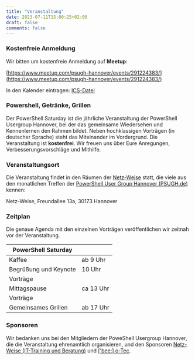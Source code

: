 ```yaml
---
title: "Veranstaltung"
date: 2023-07-11T15:00:25+02:00
draft: false
comments: false
---
```


### Kostenfreie Anmeldung

Wir bitten um kostenfreie Anmeldung auf **Meetup**:

[https://www.meetup.com/psugh-hannover/events/291224383/](https://www.meetup.com/psugh-hannover/events/291224383/)

In den Kalender eintragen: [ICS-Datei](/veranstaltung/pssat2023.ics)

### Powershell, Getränke, Grillen

Der PowerShell Saturday ist die jährliche Veranstaltung der PowerShell Usergroup Hannover, bei der das gemeinsame Wiedersehen und Kennenlernen den Rahmen bildet. Neben hochklassigen Vorträgen (in deutscher Sprache) steht das Miteinander im Vordergrund. Die Veranstaltung ist **kostenfrei**. Wir freuen uns über Eure Anregungen, Verbesserungsvorschläge und Mithilfe.

### Veranstaltungsort

Die Veranstaltung findet in den Räumen der [Netz-Weise](https://www.netz-weise-it.training/impressum.html) statt, die viele aus den monatlichen Treffen der [PowerShell User Group Hannover (PSUGH.de)](http://psugh.de) kennen: 

Netz-Weise, Freundallee 13a, 30173 Hannover

### Zeitplan

Die genaue Agenda mit den einzelnen Vorträgen veröffentlichen wir zeitnah vor der Veranstaltung. 

| PowerShell Saturday   |           |
| --------------------- | --------- |
| Kaffee                | ab 9 Uhr  |
| Begrüßung und Keynote | 10 Uhr    |
| Vorträge              |           |
| Mittagspause          | ca 13 Uhr |
| Vorträge              |           |
| Gemeinsames Grillen   | ab 17 Uhr |

### Sponsoren

Wir bedanken uns bei den Mitgliedern der PoweShell Usergroup Hannover, die die Veranstaltung ehrenamtlich organisieren, und den Sponsoren [Netz-Weise (IT-Training und Beratung)](https://www.netz-weise-it.training) und [['bee:] o-Tec](http://www.beeotec.de). 









